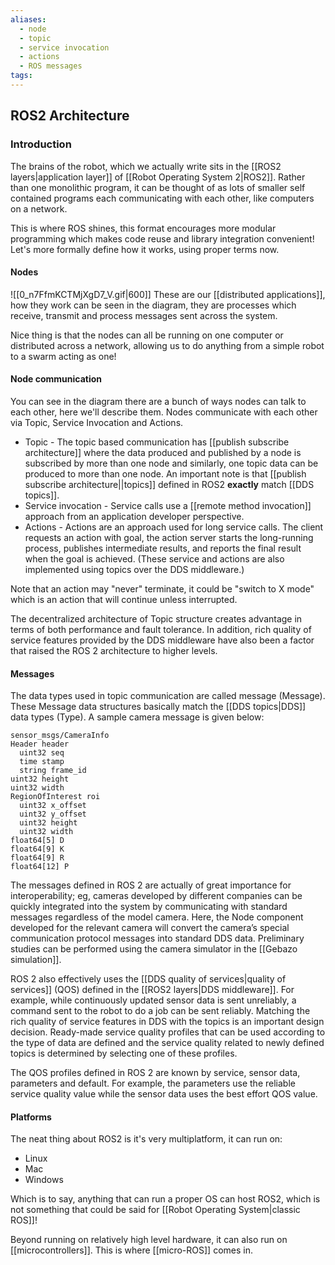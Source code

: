 ```yaml
---
aliases:
  - node
  - topic
  - service invocation
  - actions
  - ROS messages
tags:
---
```


## ROS2 Architecture

### Introduction

The brains of the robot, which we actually write sits in the [[ROS2 layers|application layer]] of [[Robot Operating System 2|ROS2]]. Rather than one monolithic program, it can be thought of as lots of smaller self contained programs each communicating with each other, like computers on a network. 

This is where ROS shines, this format encourages more modular programming which makes code reuse and library integration convenient! Let's more formally define how it works, using proper terms now.

#### Nodes
![[0_n7FfmKCTMjXgD7_V.gif|600]]
These are our [[distributed applications]], how they work can be seen in the diagram, they are processes which receive, transmit and process messages sent across the system. 

Nice thing is that the nodes can all be running on one computer or distributed across a network, allowing us to do anything from a simple robot to a swarm acting as one!

#### Node communication

You can see in the diagram there are a bunch of ways nodes can talk to each other, here we'll describe them. Nodes communicate with each other via Topic, Service Invocation and Actions.

- Topic - The topic based communication has [[publish subscribe architecture]] where the data produced and published by a node is subscribed by more than one node and similarly, one topic data can be produced to more than one node. An important note is that [[publish subscribe architecture||topics]] defined in ROS2 **exactly** match [[DDS topics]].
- Service invocation - Service calls use a [[remote method invocation]] approach from an application developer perspective.
- Actions - Actions are an approach used for long service calls. The client requests an action with goal, the action server starts the long-running process, publishes intermediate results, and reports the final result when the goal is achieved. (These service and actions are also implemented using topics over the DDS middleware.)

Note that an action may "never" terminate, it could be "switch to X mode" which is an action that will continue unless interrupted. 

The decentralized architecture of Topic structure creates advantage in terms of both performance and fault tolerance. In addition, rich quality of service features provided by the DDS middleware have also been a factor that raised the ROS 2 architecture to higher levels.

#### Messages

The data types used in topic communication are called message (Message). These Message data structures basically match the [[DDS topics|DDS]] data types (Type). A sample camera message is given below:
```
sensor_msgs/CameraInfo
Header header
  uint32 seq
  time stamp
  string frame_id
uint32 height
uint32 width
RegionOfInterest roi
  uint32 x_offset
  uint32 y_offset
  uint32 height
  uint32 width
float64[5] D
float64[9] K
float64[9] R
float64[12] P
```

The messages defined in ROS 2 are actually of great importance for interoperability; eg, cameras developed by different companies can be quickly integrated into the system by communicating with standard messages regardless of the model camera. Here, the Node component developed for the relevant camera will convert the camera’s special communication protocol messages into standard DDS data. Preliminary studies can be performed using the camera simulator in the [[Gebazo simulation]].

ROS 2 also effectively uses the [[DDS quality of services|quality of services]] (QOS) defined in the [[ROS2 layers|DDS middleware]]. For example, while continuously updated sensor data is sent unreliably, a command sent to the robot to do a job can be sent reliably. Matching the rich quality of service features in DDS with the topics is an important design decision. Ready-made service quality profiles that can be used according to the type of data are defined and the service quality related to newly defined topics is determined by selecting one of these profiles.

The QOS profiles defined in ROS 2 are known by service, sensor data, parameters and default. For example, the parameters use the reliable service quality value while the sensor data uses the best effort QOS value.

#### Platforms

The neat thing about ROS2 is it's very multiplatform, it can run on:
- Linux
- Mac
- Windows

Which is to say, anything that can run a proper OS can host ROS2, which is not something that could be said for [[Robot Operating System|classic ROS]]!

Beyond running on relatively high level hardware, it can also run on [[microcontrollers]]. This is where [[micro-ROS]] comes in.


